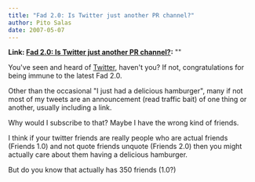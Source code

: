 ```yaml
---
title: "Fad 2.0: Is Twitter just another PR channel?"
author: Pito Salas
date: 2007-05-07
---
```


**Link: [Fad 2.0: Is Twitter just another PR channel?](None):** ""

You've seen and heard of [Twitter](<http://twitter.com/home>), haven't you? If
not, congratulations for being immune to the latest Fad 2.0.

Other than the occasional "I just had a delicious hamburger", many if not most
of my tweets are an announcement (read traffic bait) of one thing or another,
usually including a link.

Why would I subscribe to that? Maybe I have the wrong kind of friends.

I think if your twitter friends are really people who are actual friends
(Friends 1.0) and not quote friends unquote (Friends 2.0) then you might
actually care about them having a delicious hamburger.

But do you know that actually has 350 friends (1.0?)


